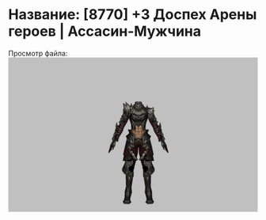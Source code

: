 # Название: [8770] +3 Доспех Арены героев | Ассасин-Мужчина

Просмотр файла:
![p060031.png](p060031.png)